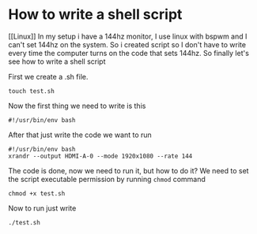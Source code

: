 # How to write a shell script

[[Linux]]
In my setup i have a 144hz monitor, I use linux  with bspwm and I can't set 144hz on the system.  So i created script so I don't have to write every time the computer turns on the code that sets 144hz. So finally let's see how to write a shell script

First we create a .sh file.

```shell
touch test.sh
```

Now the first thing we need to write is this

```shell
#!/usr/bin/env bash
```

After that just write the code we want to run

```shell
#!/usr/bin/env bash
xrandr --output HDMI-A-0 --mode 1920x1080 --rate 144
```

The code is done, now we need to run it, but how to do it?
We need to set the script executable permission by running `chmod` command

```shell
chmod +x test.sh
```

Now to run just write

```shell
./test.sh
```
